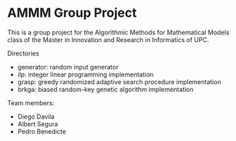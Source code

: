 AMMM Group Project
==================

This is a group project for the Algorithmic Methods for Mathematical Models class of the Master in Innovation and Research in Informatics of UPC.

Directories
* generator: random input generator
* ilp: integer linear programming implementation
* grasp: greedy randomized adaptive search procedure implementation
* brkga: biased random-key genetic algorithm implementation

Team members:
* Diego Davila
* Albert Segura
* Pedro Benedicte
